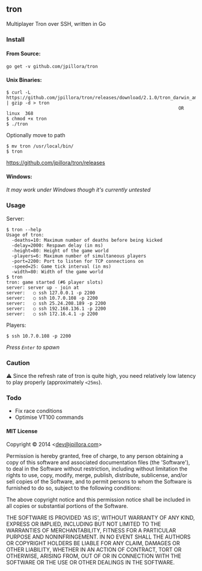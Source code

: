 ## tron

Multiplayer Tron over SSH, written in Go

### Install

#### From Source:

```
go get -v github.com/jpillora/tron
```

#### Unix Binaries:

```
$ curl -L https://github.com/jpillora/tron/releases/download/2.1.0/tron_darwin_amd64.gz | gzip -d > tron
                                                                OR      linux  368
$ chmod +x tron
$ ./tron
```

Optionally move to path

```
$ mv tron /usr/local/bin/
$ tron
```

https://github.com/jpillora/tron/releases

#### Windows:

*It may work under Windows though it's currently untested*


### Usage

Server:

```
$ tron --help
Usage of tron:
  -deaths=10: Maximum number of deaths before being kicked
  -delay=2000: Respawn delay (in ms)
  -height=80: Height of the game world
  -players=6: Maximum number of simultaneous players
  -port=2200: Port to listen for TCP connections on
  -speed=25: Game tick interval (in ms)
  -width=80: Width of the game world
$ tron
tron: game started (#6 player slots)
server: server up - join at
server:   ○ ssh 127.0.0.1 -p 2200
server:   ○ ssh 10.7.0.108 -p 2200
server:   ○ ssh 25.24.208.189 -p 2200
server:   ○ ssh 192.168.136.1 -p 2200
server:   ○ ssh 172.16.4.1 -p 2200
```

Players:

```
$ ssh 10.7.0.108 -p 2200
```

*Press `Enter` to spawn*

### Caution

:warning: Since the refresh rate of tron is quite high, you need relatively low
latency to play properly (approximately `<25ms`).

### Todo

* Fix race conditions
* Optimise VT100 commands

#### MIT License

Copyright © 2014 &lt;dev@jpillora.com&gt;

Permission is hereby granted, free of charge, to any person obtaining
a copy of this software and associated documentation files (the
'Software'), to deal in the Software without restriction, including
without limitation the rights to use, copy, modify, merge, publish,
distribute, sublicense, and/or sell copies of the Software, and to
permit persons to whom the Software is furnished to do so, subject to
the following conditions:

The above copyright notice and this permission notice shall be
included in all copies or substantial portions of the Software.

THE SOFTWARE IS PROVIDED 'AS IS', WITHOUT WARRANTY OF ANY KIND,
EXPRESS OR IMPLIED, INCLUDING BUT NOT LIMITED TO THE WARRANTIES OF
MERCHANTABILITY, FITNESS FOR A PARTICULAR PURPOSE AND NONINFRINGEMENT.
IN NO EVENT SHALL THE AUTHORS OR COPYRIGHT HOLDERS BE LIABLE FOR ANY
CLAIM, DAMAGES OR OTHER LIABILITY, WHETHER IN AN ACTION OF CONTRACT,
TORT OR OTHERWISE, ARISING FROM, OUT OF OR IN CONNECTION WITH THE
SOFTWARE OR THE USE OR OTHER DEALINGS IN THE SOFTWARE.